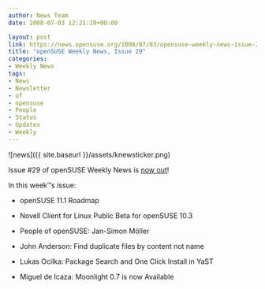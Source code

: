 ```yaml
---
author: News Team
date: 2008-07-03 12:21:19+00:00

layout: post
link: https://news.opensuse.org/2008/07/03/opensuse-weekly-news-issue-29/
title: "openSUSE Weekly News, Issue 29"
categories:
- Weekly News
tags:
- News
- Newsletter
- of
- opensuse
- People
- Status
- Updates
- Weekly
---
```



![news]({{ site.baseurl }}/assets/knewsticker.png)

Issue #29 of openSUSE Weekly News is [now out](http://en.opensuse.org/OpenSUSE_Weekly_News/29)!

In this week™s issue:



	
  * openSUSE 11.1 Roadmap 

	
  * Novell Client for Linux Public Beta for openSUSE 10.3

	
  * People of openSUSE: Jan-Simon Möller 

	
  * John Anderson: Find duplicate files by content not name

	
  * Lukas Ocilka: Package Search and One Click Install in YaST

	
  * Miguel de Icaza: Moonlight 0.7 is now Available


		
